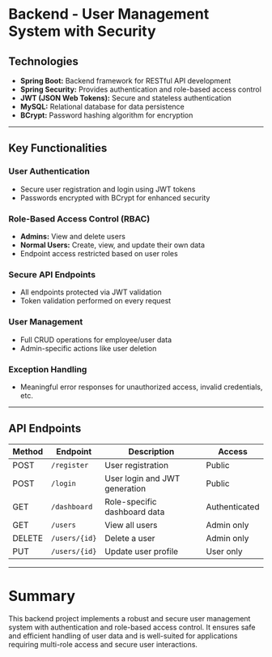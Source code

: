 # Backend - User Management System with Security

## Technologies

- **Spring Boot:** Backend framework for RESTful API development  
- **Spring Security:** Provides authentication and role-based access control  
- **JWT (JSON Web Tokens):** Secure and stateless authentication  
- **MySQL:** Relational database for data persistence  
- **BCrypt:** Password hashing algorithm for encryption  

---

## Key Functionalities

### User Authentication
- Secure user registration and login using JWT tokens  
- Passwords encrypted with BCrypt for enhanced security  

### Role-Based Access Control (RBAC)
- **Admins:** View and delete users  
- **Normal Users:** Create, view, and update their own data  
- Endpoint access restricted based on user roles  

### Secure API Endpoints
- All endpoints protected via JWT validation  
- Token validation performed on every request  

### User Management
- Full CRUD operations for employee/user data  
- Admin-specific actions like user deletion  

### Exception Handling
- Meaningful error responses for unauthorized access, invalid credentials, etc.  

---

## API Endpoints

| Method | Endpoint          | Description                  | Access          |
|--------|-------------------|------------------------------|-----------------|
| POST   | `/register`       | User registration            | Public          |
| POST   | `/login`          | User login and JWT generation| Public          |
| GET    | `/dashboard`      | Role-specific dashboard data | Authenticated   |
| GET    | `/users`          | View all users               | Admin only      |
| DELETE | `/users/{id}`     | Delete a user                | Admin only      |
| PUT    | `/users/{id}`     | Update user profile          | User only       |

---

# Summary

This backend project implements a robust and secure user management system with authentication and role-based access control. It ensures safe and efficient handling of user data and is well-suited for applications requiring multi-role access and secure user interactions.
